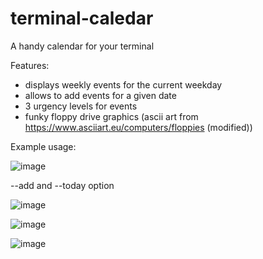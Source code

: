 # terminal-caledar
A handy calendar for your terminal

Features: 
- displays weekly events for the current weekday
- allows to add events for a given date
- 3 urgency levels for events
- funky floppy drive graphics (ascii art from https://www.asciiart.eu/computers/floppies (modified)) 

Example usage: 

![image](https://github.com/mashamakeenkova/terminal-caledar/assets/63210615/6d1e15c0-657f-42aa-b1ce-4760ce2ec9ff)

--add and --today option

![image](https://github.com/mashamakeenkova/terminal-caledar/assets/63210615/4defdfa5-e550-463c-965c-0d2591899905)

![image](https://github.com/mashamakeenkova/terminal-caledar/assets/63210615/c59b3ea9-1160-4b9b-90d2-8736e55f7290)

![image](https://github.com/mashamakeenkova/terminal-caledar/assets/63210615/9c25451d-54b0-4686-a1a9-410273fdae19)
